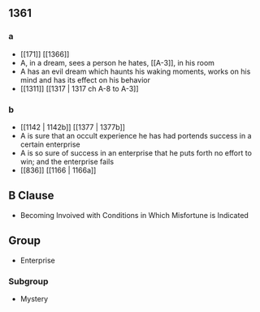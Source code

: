 ## 1361
### a
- [[171]] [[1366]] 
- A, in a dream, sees a person he hates, [[A-3]], in his room
- A has an evil dream which haunts his waking moments, works on his mind and has its effect on his behavior
- [[1311]] [[1317 | 1317 ch A-8 to A-3]] 

### b
- [[1142 | 1142b]] [[1377 | 1377b]] 
- A is sure that an occult experience he has had portends success in a certain enterprise
- A is so sure of success in an enterprise that he puts forth no effort to win; and the enterprise fails
- [[836]] [[1166 | 1166a]] 

## B Clause
- Becoming Invoived with Conditions in Which Misfortune is Indicated

## Group
- Enterprise

### Subgroup
- Mystery

